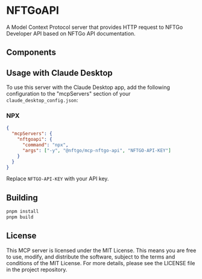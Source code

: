 # NFTGoAPI

A Model Context Protocol server that provides HTTP request to NFTGo Developer API based on NFTGo API documentation.

## Components

## Usage with Claude Desktop

To use this server with the Claude Desktop app, add the following configuration to the "mcpServers" section of your `claude_desktop_config.json`:

### NPX

```json
{
  "mcpServers": {
    "nftgoapi": {
      "command": "npx",
      "args": ["-y", "@nftgo/mcp-nftgo-api", "NFTGO-API-KEY"]
    }
  }
}
```

Replace `NFTGO-API-KEY` with your API key.

## Building

```sh
pnpm install
pnpm build
```

## License

This MCP server is licensed under the MIT License. This means you are free to use, modify, and distribute the software, subject to the terms and conditions of the MIT License. For more details, please see the LICENSE file in the project repository.
